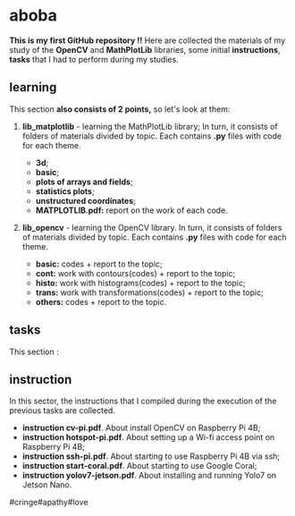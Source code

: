 # aboba
**This is my first GitHub repository !!**
Here are collected the materials of my study of the **OpenCV** and **MathPlotLib** libraries, some initial **instructions**, **tasks** that I had to perform during my studies.

## learning 
This section **also consists of 2 points,** so let's look at them:
1. **lib_matplotlib** - learning the MathPlotLib library;
In turn, it consists of folders of materials divided by topic. Each contains **.py** files with code for each theme.

    - **3d**;
    - **basic**;
    - **plots of arrays and fields**;
    - **statistics plots**;
    - **unstructured coordinates**;
    - **MATPLOTLIB.pdf:** report on the work of each code.
   
2. **lib_opencv** - learning the OpenCV library.
In turn, it consists of folders of materials divided by topic. Each contains **.py** files with code for each theme.
   
    - **basic:** codes + report to the topic;
    - **cont:** work with contours(codes) + report to the topic;
    - **histo:** work with histograms(codes) + report to the topic;
    - **trans:** work with transformations(codes) + report to the topic;
    - **others:** codes + report to the topic.
  
## tasks
This section :

## instruction
In this sector, the instructions that I compiled during the execution of the previous tasks are collected.

- **instruction cv-pi.pdf**.
About install OpenCV on Raspberry Pi 4B;   
- **instruction hotspot-pi.pdf**.
About setting up a Wi-fi access point on Raspberry Pi 4B;
- **instruction ssh-pi.pdf**. About starting to use Raspberry Pi 4B via ssh;
- **instruction start-coral.pdf**. About starting to use Google Coral;
- **instruction yolov7-jetson.pdf**. About installing and running Yolo7 on Jetson Nano.



#cringe#apathy#love
